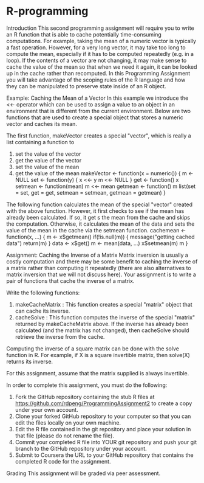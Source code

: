 # R-programming
Introduction
 This second programming assignment will require you to write an R function that is able to cache potentially time-consuming computations. For example, taking the mean of a numeric vector is typically a fast operation. However, for a very long vector, it may take too long to compute the mean, especially if it has to be computed repeatedly (e.g. in a loop). If the contents of a vector are not changing, it may make sense to cache the value of the mean so that when we need it again, it can be looked up in the cache rather than recomputed. In this Programming Assignment you will take advantage of the scoping rules of the R language and how they can be manipulated to preserve state inside of an R object.

Example: Caching the Mean of a Vector
 In this example we introduce the <<- operator which can be used to assign a value to an object in an environment that is different from the current environment. Below are two functions that are used to create a special object that stores a numeric vector and caches its mean.

The first function, makeVector creates a special "vector", which is really a list containing a function to
 1. set the value of the vector
 2. get the value of the vector
 3. set the value of the mean
 4. get the value of the mean
 makeVector <- function(x = numeric()) {
 m <- NULL
 set <- function(y) {
 x <<- y
 m <<- NULL
 }
 get <- function() x
 setmean <- function(mean) m <<- mean
 getmean <- function() m
 list(set = set, get = get,
 setmean = setmean,
 getmean = getmean)
 }

The following function calculates the mean of the special "vector" created with the above function. However, it first checks to see if the mean has already been calculated. If so, it get s the mean from the cache and skips the computation. Otherwise, it calculates the mean of the data and sets the value of the mean in the cache via the setmean function.
 cachemean <- function(x, ...) {
 m <- x$getmean()
 if(!is.null(m)) {
 message("getting cached data")
 return(m)
 }
 data <- x$get()
 m <- mean(data, ...)
 x$setmean(m)
 m
 }

Assignment: Caching the Inverse of a Matrix
 Matrix inversion is usually a costly computation and there may be some benefit to caching the inverse of a matrix rather than computing it repeatedly (there are also alternatives to matrix inversion that we will not discuss here). Your assignment is to write a pair of functions that cache the inverse of a matrix.

Write the following functions:
 1. makeCacheMatrix : This function creates a special "matrix" object that can cache its inverse.
 2. cacheSolve : This function computes the inverse of the special "matrix" returned by makeCacheMatrix above. If the inverse has already been calculated (and the matrix has not changed), then cacheSolve should retrieve the inverse from the cache.

Computing the inverse of a square matrix can be done with the solve function in R. For example, if X is a square invertible matrix, then solve(X) returns its inverse.

For this assignment, assume that the matrix supplied is always invertible.

In order to complete this assignment, you must do the following:
 1. Fork the GitHub repository containing the stub R files at https://github.com/rdpeng/ProgrammingAssignment2 to create a copy under your own account.
 2. Clone your forked GitHub repository to your computer so that you can edit the files locally on your own machine.
 3. Edit the R file contained in the git repository and place your solution in that file (please do not rename the file).
 4. Commit your completed R file into YOUR git repository and push your git branch to the GitHub repository under your account.
 5. Submit to Coursera the URL to your GitHub repository that contains the completed R code for the assignment.

Grading
 This assignment will be graded via peer assessment.

